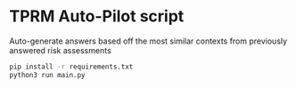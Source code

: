 # TPRM Auto-Pilot script
Auto-generate answers based off the most similar contexts from previously answered risk assessments

```bash
pip install -r requirements.txt
python3 run main.py
```
